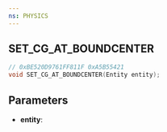 ```yaml
---
ns: PHYSICS
---
```

## SET_CG_AT_BOUNDCENTER

```c
// 0xBE520D9761FF811F 0xA5B55421
void SET_CG_AT_BOUNDCENTER(Entity entity);
```


## Parameters
* **entity**:

